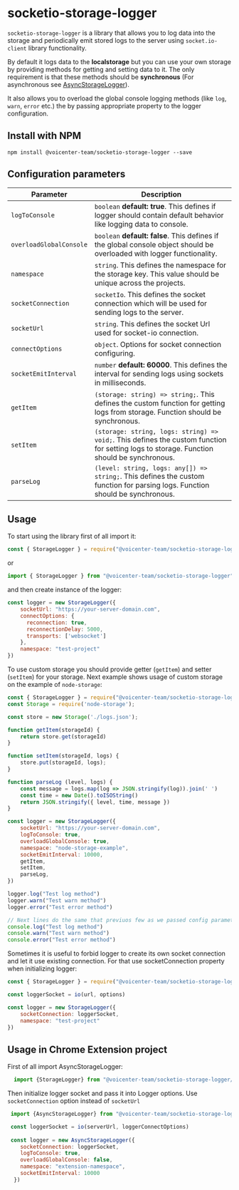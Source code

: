 # socketio-storage-logger
`socketio-storage-logger` is a library that allows you to log data into the storage and periodically emit stored logs to the server using `socket.io-client` library functionality.

By default it logs data to the **localstorage** but you can use your own storage by providing methods for getting and setting data to it. The only requirement is that these methods should be **synchronous** (For asynchronous see [AsyncStorageLogger](#usage-in-chrome-extension-project)).

It also allows you to overload the global console logging methods (like `log`, `warn`, `error` etc.) the by passing appropriate property to the logger configuration.

## Install with NPM
```shell
npm install @voicenter-team/socketio-storage-logger --save
```

## Configuration parameters

Parameter | Description |
--- | --- |
`logToConsole` | `boolean` **default: true**. This defines if logger should contain default behavior like logging data to console.
`overloadGlobalConsole` | `boolean` **default: false**. This defines if the global console object should be overloaded with logger functionality.
`namespace` | `string`. This defines the namespace for the storage key. This value should be unique across the projects.
`socketConnection` | `socketIo`. This defines the socket connection which will be used for sending logs to the server.
`socketUrl` | `string`. This defines the socket Url used for socket-io connection.
`connectOptions` | `object`. Options for socket connection configuring.
`socketEmitInterval` | `number` **default: 60000**. This defines the interval for sending logs using sockets in milliseconds.
`getItem` | `(storage: string) => string;`. This defines the custom function for getting logs from storage. Function should be synchronous.
`setItem` | `(storage: string, logs: string) => void;`. This defines the custom function for setting logs to storage. Function should be synchronous.
`parseLog` | `(level: string, logs: any[]) => string;`. This defines the custom function for parsing logs. Function should be synchronous.

## Usage

To start using the library first of all import it:

```js
const { StorageLogger } = require("@voicenter-team/socketio-storage-logger")
```

or 

```js
import { StorageLogger } from "@voicenter-team/socketio-storage-logger"
```

and then create instance of the logger:

```js
const logger = new StorageLogger({
    socketUrl: "https://your-server-domain.com",
    connectOptions: {
      reconnection: true,
      reconnectionDelay: 5000,
      transports: ['websocket']
    },
    namespace: "test-project"
})
```

To use custom storage you should provide getter (`getItem`) and setter (`setItem`) for your storage. Next example shows usage of custom storage on the example of `node-storage`:
```js
const { StorageLogger } = require("@voicenter-team/socketio-storage-logger")
const Storage = require('node-storage');

const store = new Storage('./logs.json');

function getItem(storageId) {
    return store.get(storageId)
}

function setItem(storageId, logs) {
    store.put(storageId, logs);
}

function parseLog (level, logs) {
    const message = logs.map(log => JSON.stringify(log)).join(' ')
    const time = new Date().toISOString()
    return JSON.stringify({ level, time, message })
}

const logger = new StorageLogger({
    socketUrl: "https://your-server-domain.com",
    logToConsole: true,
    overloadGlobalConsole: true,
    namespace: "node-storage-example",
    socketEmitInterval: 10000,
    getItem,
    setItem,
    parseLog,
})

logger.log("Test log method")
logger.warn("Test warn method")
logger.error("Test error method")

// Next lines do the same that previuos few as we passed config parameter overloadGlobalConsole as true
console.log("Test log method")
console.warn("Test warn method")
console.error("Test error method")
```

Sometimes it is useful to forbid logger to create its own socket connection and let it use existing connection. For that use socketConnection property when initializing logger:
```js
const { StorageLogger } = require("@voicenter-team/socketio-storage-logger")

const loggerSocket = io(url, options)

const logger = new StorageLogger({
    socketConnection: loggerSocket,
    namespace: "test-project"
})
```

## Usage in Chrome Extension project

First of all import AsyncStorageLogger:
```js
  import {StorageLogger} from "@voicenter-team/socketio-storage-logger/build/AsyncStorageLogger"
```
Then initialize logger socket and pass it into Logger options. Use `socketConnection` option instead of `socketUrl`
```js
 import {AsyncStorageLogger} from "@voicenter-team/socketio-storage-logger/build/AsyncStorageLogger"

 const loggerSocket = io(serverUrl, loggerConnectOptions)
 
 const logger = new AsyncStorageLogger({
    socketConnection: loggerSocket,
    logToConsole: true,
    overloadGlobalConsole: false,
    namespace: "extension-namespace",
    socketEmitInterval: 10000
  })
```